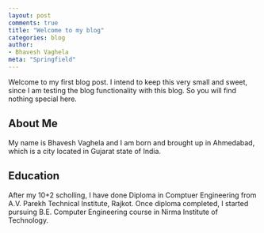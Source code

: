 ```yaml
---
layout: post
comments: true
title: "Welcome to my blog"
categories: blog
author:
- Bhavesh Vaghela
meta: "Springfield"
---
```

Welcome to my first blog post. I intend to keep this very small and sweet, since I am testing the blog functionality with this blog. So you will find nothing special here.

## About Me
My name is Bhavesh Vaghela and I am born and brought up in Ahmedabad, which is a city located in Gujarat state of India. 

## Education
After my 10+2 scholling, I have done Diploma in Comptuer Engineering from A.V. Parekh Technical Institute, Rajkot. Once diploma completed, I started pursuing B.E. Computer Engineering course in Nirma Institute of Technology.
